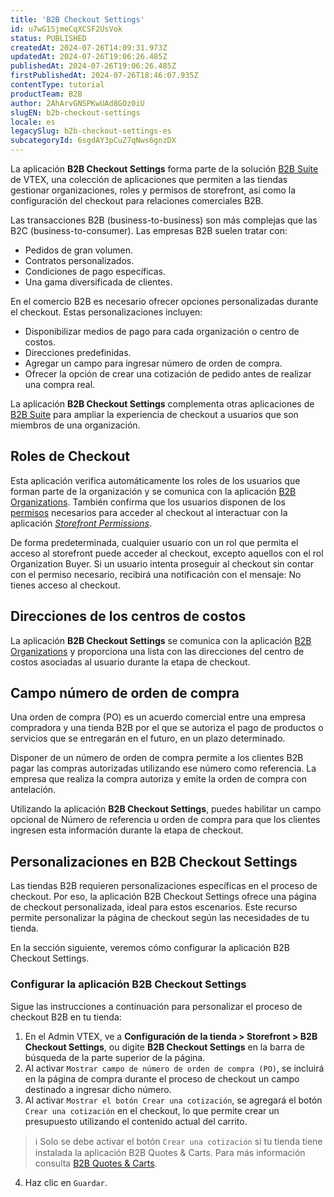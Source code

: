 ```yaml
---
title: 'B2B Checkout Settings'
id: u7wG1SjmeCqXCSF2UsVok
status: PUBLISHED
createdAt: 2024-07-26T14:09:31.973Z
updatedAt: 2024-07-26T19:06:26.485Z
publishedAt: 2024-07-26T19:06:26.485Z
firstPublishedAt: 2024-07-26T18:46:07.935Z
contentType: tutorial
productTeam: B2B
author: 2AhArvGNSPKwUAd8GOz0iU
slugEN: b2b-checkout-settings
locale: es
legacySlug: b2b-checkout-settings-es
subcategoryId: 6sgdAY3pCuZ7qNws6gnzDX
---
```


La aplicación **B2B Checkout Settings** forma parte de la solución [B2B Suite](https://help.vtex.com/es/tutorial/b2b-suite-visao-geral--5eG6UfveWrai7looK0kVG3) de VTEX, una colección de aplicaciones que permiten a las tiendas gestionar organizaciones, roles y permisos de storefront, así como la configuración del checkout para relaciones comerciales B2B.

Las transacciones B2B (business-to-business) son más complejas que las B2C (business-to-consumer). Las empresas B2B suelen tratar con:

- Pedidos de gran volumen.
- Contratos personalizados.
- Condiciones de pago específicas.
- Una gama diversificada de clientes.

En el comercio B2B es necesario ofrecer opciones personalizadas durante el checkout. Estas personalizaciones incluyen:

- Disponibilizar medios de pago para cada organización o centro de costos.
- Direcciones predefinidas.
- Agregar un campo para ingresar número de orden de compra.
- Ofrecer la opción de crear una cotización de pedido antes de realizar una compra real.

La aplicación **B2B Checkout Settings** complementa otras aplicaciones de [B2B Suite](https://help.vtex.com/es/tutorial/b2b-suite-visao-geral--5eG6UfveWrai7looK0kVG3#aplicativo-configuracoes-de-checkout-b2b) para ampliar la experiencia de checkout a usuarios que son miembros de una organización.

## Roles de Checkout
Esta aplicación verifica automáticamente los roles de los usuarios que forman parte de la organización y se comunica con la aplicación [B2B Organizations](https://help.vtex.com/es/tutorial/b2b-suite-overview--5eG6UfveWrai7looK0kVG3#aplicativo-organizacoes-b2b). También confirma que los usuarios disponen de los [permisos](https://help.vtex.com/es/tutorial/license-manager-resources--3q6ztrC8YynQf6rdc6euk3) necesarios para acceder al checkout al interactuar con la aplicación [*Storefront Permissions*](https://help.vtex.com/es/tutorial/gerenciamento-de-permissoes-no-b2b-suite--2PLR7mIFxgbmsGq84paLeA).

De forma predeterminada, cualquier usuario con un rol que permita el acceso al storefront puede acceder al checkout, excepto aquellos con el rol Organization Buyer. Si un usuario intenta proseguir al checkout sin contar con el permiso necesario, recibirá una notificación con el mensaje: No tienes acceso al checkout.

## Direcciones de los centros de costos
La aplicación **B2B Checkout Settings** se comunica con la aplicación [B2B Organizations](https://help.vtex.com/es/tutorial/b2b-suite-visao-geral--5eG6UfveWrai7looK0kVG3#aplicativo-organizacoes-b2b) y proporciona una lista con las direcciones del centro de costos asociadas al usuario durante la etapa de checkout.

## Campo número de orden de compra
Una orden de compra (PO) es un acuerdo comercial entre una empresa compradora y una tienda B2B por el que se autoriza el pago de productos o servicios que se entregarán en el futuro, en un plazo determinado.

Disponer de un número de orden de compra permite a los clientes B2B pagar las compras autorizadas utilizando ese número como referencia. La empresa que realiza la compra autoriza y emite la orden de compra con antelación.

Utilizando la aplicación **B2B Checkout Settings**, puedes habilitar un campo opcional de Número de referencia u orden de compra para que los clientes ingresen esta información durante la etapa de checkout.

## Personalizaciones en B2B Checkout Settings
Las tiendas B2B requieren personalizaciones específicas en el proceso de checkout. Por eso, la aplicación B2B Checkout Settings ofrece una página de checkout personalizada, ideal para estos escenarios. Este recurso permite personalizar la página de checkout según las necesidades de tu tienda.

En la sección siguiente, veremos cómo configurar la aplicación B2B Checkout Settings.

### Configurar la aplicación B2B Checkout Settings
Sigue las instrucciones a continuación para personalizar el proceso de checkout B2B en tu tienda:

<ol start="1">
<li>En el Admin VTEX, ve a <strong>Configuración de la tienda > Storefront > B2B Checkout Settings</strong>, ou digite <strong>B2B Checkout Settings</strong> en la barra de búsqueda de la parte superior de la página.</li>
<li>Al activar <code>Mostrar campo de número de orden de compra (PO)</code>, se incluirá en la página de compra durante el proceso de checkout un campo destinado a ingresar dicho número.
</li>
<li>Al activar <code>Mostrar el botón Crear una cotización</code>, se agregará el botón <code>Crear una cotización</code>  en el checkout, lo que permite crear un presupuesto utilizando el contenido actual del carrito.</li>
</ol>

>ℹ️ Solo se debe activar el botón `Crear una cotización` si tu tienda tiene instalada la aplicación B2B Quotes & Carts. Para más información consulta  [B2B Quotes & Carts](https://developers.vtex.com/docs/apps/vtex.b2b-quotes).

<ol start="4">
<li>Haz clic en <code>Guardar</code>.</li>
</ol>
